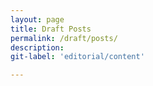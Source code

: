 ```yaml
---
layout: page
title: Draft Posts
permalink: /draft/posts/
description:
git-label: 'editorial/content'

---
```

